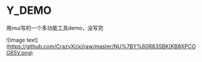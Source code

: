 # Y_DEMO
用mui写的一个多功能工具demo，没写完


![Image text](https://github.com/CrazyXi/xi/raw/master/NU%7BY%60R83SBK(KB8XPCOG65V.png)
